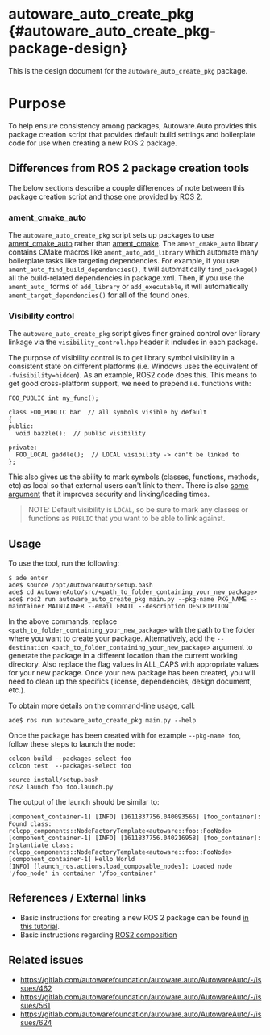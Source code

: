 autoware_auto_create_pkg {#autoware_auto_create_pkg-package-design}
===========

This is the design document for the `autoware_auto_create_pkg` package.


# Purpose

To help ensure consistency among packages, Autoware.Auto provides this package creation script that provides default build settings and boilerplate code for use when creating a new ROS 2 package.

## Differences from ROS 2 package creation tools

The below sections describe a couple differences of note between this package creation script and [those one provided by ROS 2](https://index.ros.org//doc/ros2/Tutorials/Colcon-Tutorial/#create-your-own-package).

### ament_cmake_auto

The `autoware_auto_create_pkg` script sets up packages to use [ament_cmake_auto](https://github.com/ament/ament_cmake/tree/master/ament_cmake_auto) rather than [ament_cmake](https://github.com/ament/ament_cmake/tree/master/ament_cmake).
The `ament_cmake_auto` library contains CMake macros like `ament_auto_add_library` which automate many boilerplate tasks like targeting dependencies.
For example, if you use `ament_auto_find_build_dependencies()`, it will automatically `find_package()` all the build-related dependencies in package.xml.
Then, if you use the `ament_auto_` forms of `add_library` or `add_executable`, it will automatically `ament_target_dependencies()` for all of the found ones.

### Visibility control

The `autoware_auto_create_pkg` script gives finer grained control over library linkage via the `visibility_control.hpp` header it includes in each package.

The purpose of visibility control is to get library symbol visibility in a consistent state on different platforms (i.e. Windows uses the equivalent of `-fvisibility=hidden`).
As an example, ROS2 code does this.
This means to get good cross-platform support, we need to prepend i.e. functions with:

```
FOO_PUBLIC int my_func();

class FOO_PUBLIC bar  // all symbols visible by default
{
public:
  void bazzle();  // public visibility

private:
  FOO_LOCAL gaddle();  // LOCAL visibility -> can't be linked to
};
```

This also gives us the ability to mark symbols (classes, functions, methods, etc) as local so that external users can't link to them.
There is also [some argument](https://gcc.gnu.org/wiki/Visibility) that it improves security and linking/loading times.

> NOTE: Default visibility is `LOCAL`, so be sure to mark any classes or functions as `PUBLIC` that you want to be able to link against.

## Usage

To use the tool, run the following:

```
$ ade enter
ade$ source /opt/AutowareAuto/setup.bash
ade$ cd AutowareAuto/src/<path_to_folder_containing_your_new_package>
ade$ ros2 run autoware_auto_create_pkg main.py --pkg-name PKG_NAME --maintainer MAINTAINER --email EMAIL --description DESCRIPTION
```

In the above commands, replace `<path_to_folder_containing_your_new_package>` with the path to the folder where you want to create your package.
Alternatively, add the `--destination <path_to_folder_containing_your_new_package>` argument to generate the package in a different location than the current working directory.
Also replace the flag values in ALL_CAPS with appropriate values for your new package.
Once your new package has been created, you will need to clean up the specifics (license, dependencies, design document, etc.).

To obtain more details on the command-line usage, call:

```
ade$ ros run autoware_auto_create_pkg main.py --help
```

Once the package has been created with for example `--pkg-name foo`, follow these steps to launch the node:

```
colcon build --packages-select foo
colcon test  --packages-select foo

source install/setup.bash
ros2 launch foo foo.launch.py
```

The output of the launch should be similar to:

```
[component_container-1] [INFO] [1611837756.040093566] [foo_container]: Found class: rclcpp_components::NodeFactoryTemplate<autoware::foo::FooNode>
[component_container-1] [INFO] [1611837756.040216958] [foo_container]: Instantiate class: rclcpp_components::NodeFactoryTemplate<autoware::foo::FooNode>
[component_container-1] Hello World
[INFO] [launch_ros.actions.load_composable_nodes]: Loaded node '/foo_node' in container '/foo_container'
```

## References / External links
<!-- Optional -->

- Basic instructions for creating a new ROS 2 package can be found [in this tutorial](https://index.ros.org//doc/ros2/Tutorials/Colcon-Tutorial/#create-your-own-package).
- Basic instructions regarding [ROS2 composition](https://index.ros.org/doc/ros2/Tutorials/Composition/)

## Related issues
<!-- Required -->

- https://gitlab.com/autowarefoundation/autoware.auto/AutowareAuto/-/issues/462
- https://gitlab.com/autowarefoundation/autoware.auto/AutowareAuto/-/issues/561
- https://gitlab.com/autowarefoundation/autoware.auto/AutowareAuto/-/issues/624
